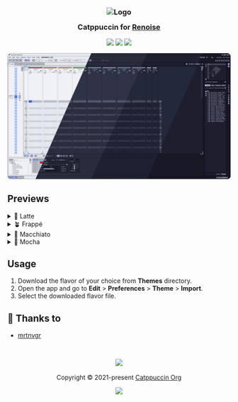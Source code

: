 <h3 align="center">
	<img src="https://raw.githubusercontent.com/catppuccin/catppuccin/main/assets/logos/exports/1544x1544_circle.png" width="100" alt="Logo"/><br/>
	<img src="https://raw.githubusercontent.com/catppuccin/catppuccin/main/assets/misc/transparent.png" height="30" width="0px"/>
	Catppuccin for <a href="https://renoise.com">Renoise</a>
	<img src="https://raw.githubusercontent.com/catppuccin/catppuccin/main/assets/misc/transparent.png" height="30" width="0px"/>
</h3>

<p align="center">
	<a href="https://github.com/mrtnvgr/catppuccin-renoise/stargazers"><img src="https://img.shields.io/github/stars/mrtnvgr/catppuccin-renoise?colorA=363a4f&colorB=b7bdf8&style=for-the-badge"></a>
	<a href="https://github.com/mrtnvgr/catppuccin-renoise/issues"><img src="https://img.shields.io/github/issues/mrtnvgr/catppuccin-renoise?colorA=363a4f&colorB=f5a97f&style=for-the-badge"></a>
	<a href="https://github.com/mrtnvgr/catppuccin-renoise/contributors"><img src="https://img.shields.io/github/contributors/mrtnvgr/catppuccin-renoise?colorA=363a4f&colorB=a6da95&style=for-the-badge"></a>
</p>

<p align="center">
	<img src="assets/previews/preview.webp"/>
</p>

## Previews

<details>
<summary>🌻 Latte</summary>
<img src="assets/previews/latte.webp"/>
</details>
<details>
<summary>🪴 Frappé</summary>
<img src="assets/previews/frappe.webp"/>
</details>
<details>
<summary>🌺 Macchiato</summary>
<img src="assets/previews/macchiato.webp"/>
</details>
<details>
<summary>🌿 Mocha</summary>
<img src="assets/previews/mocha.webp"/>
</details>

## Usage

1. Download the flavor of your choice from **Themes** directory.
2. Open the app and go to **Edit** > **Preferences** > **Theme** > **Import**.
3. Select the downloaded flavor file.

## 💝 Thanks to

- [mrtnvgr](https://github.com/mrtnvgr)

&nbsp;

<p align="center">
	<img src="https://raw.githubusercontent.com/catppuccin/catppuccin/main/assets/footers/gray0_ctp_on_line.svg?sanitize=true" />
</p>

<p align="center">
	Copyright &copy; 2021-present <a href="https://github.com/catppuccin" target="_blank">Catppuccin Org</a>
</p>

<p align="center">
	<a href="https://github.com/mrtnvgr/catppuccin-renoise/blob/main/LICENSE"><img src="https://img.shields.io/static/v1.svg?style=for-the-badge&label=License&message=MIT&logoColor=d9e0ee&colorA=363a4f&colorB=b7bdf8"/></a>
</p>
